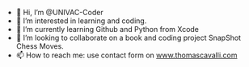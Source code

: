 - 👋 Hi, I’m @UNIVAC-Coder
- 👀 I’m interested in learning and coding.
- 🌱 I’m currently learning Github and Python from Xcode
- 💞️ I’m looking to collaborate on a book and coding project SnapShot Chess Moves.
- 📫 How to reach me: use contact form on www.thomascavalli.com

<!---
UNIVAC-Coder/UNIVAC-Coder is a ✨ special ✨ repository because its `README.md` (this file) appears on your GitHub profile.
You can click the Preview link to take a look at your changes.
--->
